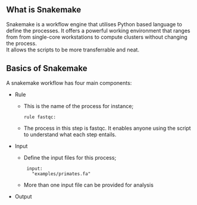 ## What is Snakemake 
Snakemake is a workflow engine that utilises Python based language to define the processes. It offers a powerful working environment that ranges from  from single-core workstations to compute clusters without changing the process.  
It allows the scripts to be more transferrable and neat.  

## Basics of Snakemake  
A snakemake workflow has four main components:
* Rule  
     * This is the name of the process for instance;
          ```  
          rule fastqc:
          ```  
     * The process in this step is fastqc. It enables anyone using the script to understand what each step entails.  
  
* Input  
     * Define the input files for this process;
        ```  
         input:
           "examples/primates.fa"
        ```  
     * More than one input file can be provided for analysis  

* Output 
